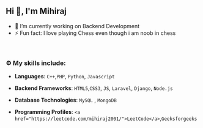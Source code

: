 ## Hi 👋, I'm Mihiraj 


- 🔭 I’m currently working on Backend Development
- ⚡ Fun fact: I love playing Chess even though i am noob in chess

<br>


### :gear: My skills include:

- **Languages**: `C++`,`PHP`, `Python`, `Javascript`

- **Backend Frameworks**: `HTML5`,`CSS3`, `JS`, `Laravel`, `Django`, `Node.js`

- **Database Technologies**: `MySQL` , `MongoDB`

- **Programming Profiles**: `<a href="https://leetcode.com/mihiraj2001/">LeetCode</a>`,`Geeksforgeeks`




<br>
